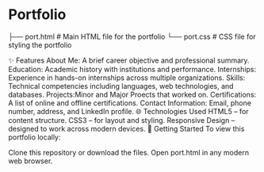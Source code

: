 # Portfolio
├── port.html # Main HTML file for the portfolio 
└── port.css # CSS file for styling the portfolio

✨ Features
About Me: A brief career objective and professional summary.
Education: Academic history with institutions and performance.
Internships: Experience in hands-on internships across multiple organizations.
Skills: Technical competencies including languages, web technologies, and databases.
Projects:Minor and Major Proects that worked on.
Certifications: A list of online and offline certifications.
Contact Information: Email, phone number, address, and LinkedIn profile.
🌐 Technologies Used
HTML5 – for content structure.
CSS3 – for layout and styling.
Responsive Design – designed to work across modern devices.
🚀 Getting Started
To view this portfolio locally:

Clone this repository or download the files.
Open port.html in any modern web browser.
